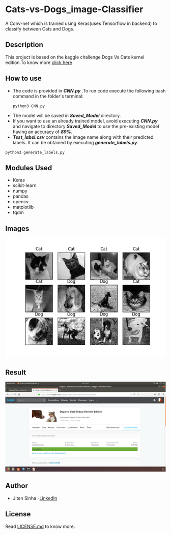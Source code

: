 # Cats-vs-Dogs_image-Classifier
A Conv-net which is trained using Keras(uses Tensorflow in backend) to classify between Cats and Dogs.

## Description
This project is based on the kaggle challenge Dogs Vs Cats kernel edition.To know more [click here](https://www.kaggle.com/c/dogs-vs-cats-redux-kernels-edition)

## How to use
- The code is provided in ***CNN.py*** .To run code execute the following bash command in the folder's terminal:
  ```
  python3 CNN.py
  ```
- The model will be saved in ***Saved_Model*** directory.
- If you want to use an already trained model, avoid executing ***CNN.py*** and navigate to directory ***Saved_Model*** to use the pre-existing model having an accuracy of ***89%***.
- ***Test_label.csv*** contains the image name along with their predicted labels. It can be obtained by executing ***generate_labels.py***.
```
python3 generate_labels.py
```
## Modules Used
- Keras
- scikit-learn
- numpy
- pandas
- opencv
- matplotlib
- tqdm

## Images 
 ![picture](Figure_1.png)
 
 ## Result
![picture](Result.png)

## Author
- Jiten Sinha -[LinkedIn](https://www.linkedin.com/in/jiten-sinha-131043159/)

## License
Read [LICENSE.md](https://github.com/jitensinha98/Cats-vs-Dogs_image-Classifier/blob/master/LICENSE) to know more.
